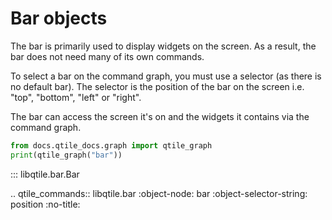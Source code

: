 # Bar objects

The bar is primarily used to display widgets on the screen. As a result, the bar
does not need many of its own commands.

To select a bar on the command graph, you must use a selector (as there is no
default bar). The selector is the position of the bar on the screen i.e. "top",
"bottom", "left" or "right".

The bar can access the screen it's on and the widgets it contains via the command
graph.

```python exec="1"
from docs.qtile_docs.graph import qtile_graph
print(qtile_graph("bar"))
```

::: libqtile.bar.Bar

.. qtile_commands:: libqtile.bar
    :object-node: bar
    :object-selector-string: position
    :no-title:
